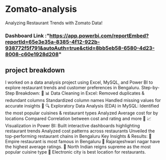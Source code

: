 # Zomato-analysis
 Analyzing Restaurant Trends with Zomato Data!
### Dashboard Link :"https://app.powerbi.com/reportEmbed?reportId=65e3e35a-8385-4f12-922b-938772f5f791&autoAuth=true&ctid=8bb5eb58-6580-4d23-8008-c60e1928d208" 

## project breakdown
 I worked on a data analysis project using Excel, MySQL, and Power BI to explore restaurant trends and customer preferences in Bengaluru.
 Step-by-Step Breakdown:
🔹 📊 Data Cleaning in Excel:
Removed duplicates & redundant columns
Standardized column names
Handled missing values for accurate insights
🔹 🔍 Exploratory Data Analysis (EDA) in MySQL:
Identified the most popular cuisines & restaurant types
Analyzed Average cost for by locations
Compared Correlation between cost and rating 
and more 
🔹 📈 Visualization in Power BI:
Built interactive dashboards highlighting restaurant trends
Analyzed cost patterns across restaurants 
Unveiled the top-performing restaurant chains in Bengaluru
 Key Insights & Results: 📌 Empire restaurant is most famous in Bengaluru 📌 Rajarajeshwari nagar have the highest average ratings. 📌 North Indian reigns supreme as the most popular cuisine type 📌 Electronic city is best location for restaurants.
